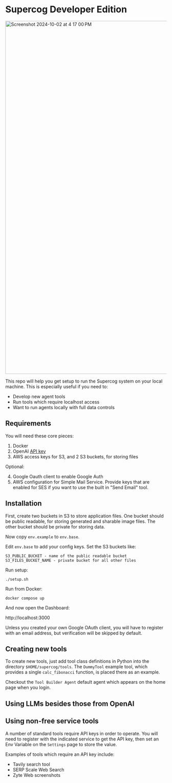 # Supercog Developer Edition

<img width="1103" alt="Screenshot 2024-10-02 at 4 17 00 PM" src="https://github.com/user-attachments/assets/98377aea-f2a0-4a52-81fe-be3878c80562">


This repo will help you get setup to run the Supercog system on your local
machine. This is especially useful if you need to:

- Develop new agent tools
- Run tools which require localhost access
- Want to run agents locally with full data controls

## Requirements

You will need these core pieces:

1. Docker
2. OpenAI [API key](https://openai.com/index/openai-api/)
3. AWS access keys for S3, and 2 S3 buckets, for storing files

Optional:

4. Google Oauth client to enable Google Auth
5. AWS configuration for Simple Mail Service. Provide keys that are enabled for SES
if you want to use the built in "Send Email" tool.

## Installation

First, create two buckets in S3 to store application files. One bucket should be
public readable, for storing generated and sharable image files. The other bucket
should be private for storing data.

Now copy `env.example` to `env.base`.

Edit `env.base` to add your config keys. Set the S3 buckets like:

    S3_PUBLIC_BUCKET - name of the public readable bucket
    S3_FILES_BUCKET_NAME - private bucket for all other files

Run setup:

    ./setup.sh

Run from Docker:

    docker compose up

And now open the Dashboard:

http://localhost:3000

Unless you created your own Google OAuth client, you will have to register with an
email address, but verification will be skipped by default.

## Creating new tools

To create new tools, just add tool class definitions in Python into
the directory `$HOME/supercog/tools`. The `DummyTool` example tool,
which provides a single `calc_fibonacci` function, is placed there
as an example.

Checkout the `Tool Builder Agent` default agent which appears on the home page
when you login.

## Using LLMs besides those from OpenAI

## Using non-free service tools

A number of standard tools require API keys in order to operate. You will need to
register with the indicated service to get the API key, then set an Env Variable
on the `Settings` page to store the value.

Examples of tools which require an API key include:

- Tavily search tool
- SERP Scale Web Search
- Zyte Web screenshots
